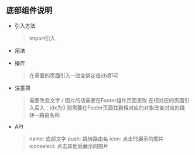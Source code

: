 ## 底部组件说明
 * 引入方法
   > import引入
 * 用法
   > <Footer :idx='0'></Footer>
 * 操作
   > 在需要的页面引入--改变绑定值idx即可
 * 注意项
   > 需要改变文字 / 图片的话需要在Footer组件页面更改
   > 在相对应的页面引入后入：idx为0 则需要在Footer页面找到相对应的对象改变对应的跳转--路由名称
 * API
   > name: 底部文字
   > push: 跳转路由名
   > icon: 点击时展示的图片
   > iconselect: 点击其他后展示的图片